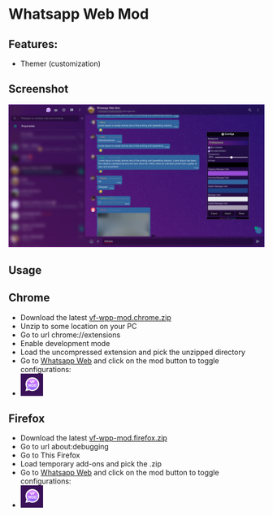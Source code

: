 # Whatsapp Web Mod

## Features:
- Themer (customization)

## Screenshot

![](./docs/images/wp-ui.png)

## Usage

## **Chrome**

- Download the latest [vf-wpp-mod.chrome.zip](https://github.com/vanflux/whatsapp-web-mod/releases)
- Unzip to some location on your PC
- Go to url chrome://extensions
- Enable development mode
- Load the uncompressed extension and pick the unzipped directory
- Go to [Whatsapp Web](https://web.whatsapp.com/) and click on the mod button to toggle configurations:
- ![](./docs/images/toggle-button.png)

## **Firefox**

- Download the latest [vf-wpp-mod.firefox.zip](https://github.com/vanflux/whatsapp-web-mod/releases)
- Go to url about:debugging
- Go to This Firefox
- Load temporary add-ons and pick the .zip
- Go to [Whatsapp Web](https://web.whatsapp.com/) and click on the mod button to toggle configurations:
- ![](./docs/images/toggle-button.png)
